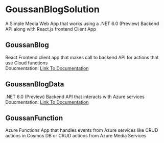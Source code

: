 # GoussanBlogSolution
 
 A Simple Media Web App that works using a .NET 6.0 (Preview) Backend API along with React.js frontend Client App

 ## GoussanBlog

React Frontend client app that makes call to backend API for actions that use Cloud functions
<br />
Doucmentation: [Link To Documentation](GoussanBlog/README.md)

## GoussanBlogData

.NET 6.0 (Preview) Backend API that interacts with Azure services
<br />
Doucmentation: [Link To Documentation](GoussanBlogData/README.md)

## GoussanFunction

Azure Functions App that handles events from Azure services like CRUD actions in Cosmos DB or CRUD actions from Azure Media Services

